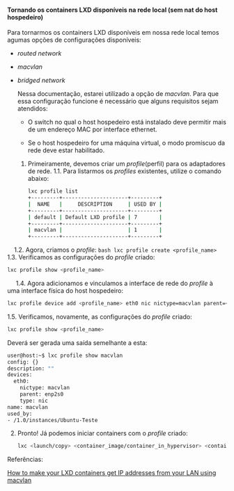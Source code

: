#### Tornando os containers LXD disponíveis na rede local (sem nat do host hospedeiro)

Para tornarmos os containers LXD disponíveis em nossa rede local temos agumas opções de configurações disponíveis:

* *routed network*

* *macvlan*

* *bridged network*
  
  Nessa documentação, estarei utilizado a opção de *macvlan*. Para que essa configuração funcione é necessário que alguns requisitos sejam atendidos:
  
  * O switch no qual o host hospedeiro está instalado deve permitir mais de um endereço MAC por interface ethernet.
  
  * Se o host hospedeiro for uma máquina virtual, o modo promíscuo da rede deve estar habilitado.
  1. Primeiramente, devemos criar um *profile*(perfil) para os adaptadores de rede.
     1.1. Para listarmos os *profiles* existentes, utilize o comando abaixo:
     
     ```bash
     lxc profile list
     +---------+---------------------+---------+
     |  NAME   |     DESCRIPTION     | USED BY |
     +---------+---------------------+---------+
     | default | Default LXD profile | 7       |
     +---------+---------------------+---------+
     | macvlan |                     | 1       |
     +---------+---------------------+---------+
     ```

    1.2. Agora, criamos o *profile*:
        ```bash
        lxc profile create <profile_name>
        ```
    1.3. Verificamos as configurações do *profile* criado:

```bash
lxc profile show <profile_name>
```

     1.4. Agora adicionamos e vinculamos a interface de rede do *profile* à uma interface física do host hospedeiro:

```bash
lxc profile device add <profile_name> eth0 nic nictype=macvlan parent=<nic_hospedeiro>
```

1.5. Verificamos, novamente, as configurações do *profile* criado:

```bash
lxc profile show <profile_name>
```

Deverá ser gerada uma saída semelhante a esta:

```bash
user@host:~$ lxc profile show macvlan
config: {}
description: ""
devices:
  eth0:
    nictype: macvlan
    parent: enp2s0
    type: nic
name: macvlan
used_by:
- /1.0/instances/Ubuntu-Teste
```

2. Pronto! Já podemos iniciar containers com o *profile* criado:
   
   ```bash
   lxc <launch/copy> <container_image/container_in_hypervisor> <container_name> --profile default --profile <profile_criado>
   ```

Referências:

[How to make your LXD containers get IP addresses from your LAN using macvlan](https://blog.simos.info/how-to-make-your-lxd-container-get-ip-addresses-from-your-lan/)


